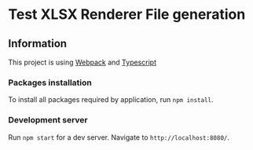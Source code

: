 # Test XLSX Renderer File generation

## Information
This project is using [Webpack](https://webpack.js.org/) and [Typescript](https://www.typescriptlang.org/)

### Packages installation
To install all packages required by application, run `npm install`.

### Development server
Run `npm start` for a dev server. Navigate to `http://localhost:8080/`.